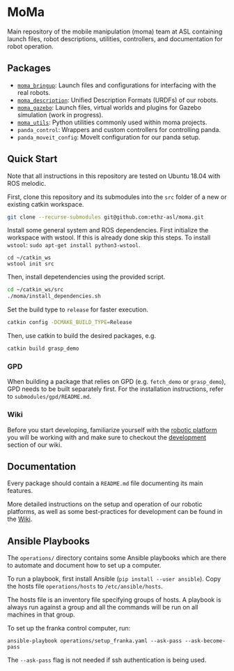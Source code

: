 # MoMa

Main repository of the mobile manipulation (moma) team at ASL containing launch files, robot descriptions, utilities, controllers, and documentation for robot operation.

## Packages

- [`moma_bringup`](moma_bringup/README.md): Launch files and configurations for interfacing with the real robots.
- [`moma_description`](moma_description/README.md): Unified Description Formats (URDFs) of our robots.
- [`moma_gazebo`](moma_gazebo/README.md): Launch files, virtual worlds and plugins for Gazebo simulation (work in progress).
- [`moma_utils`](moma_utils/README.md): Python utilities commonly used within moma projects.
- `panda_control`: Wrappers and custom controllers for controlling panda.
- `panda_moveit_config`: MoveIt configuration for our panda setup.

## Quick Start

Note that all instructions in this repository are tested on Ubuntu 18.04 with ROS melodic.

First, clone this repository and its submodules into the `src` folder of a new or existing catkin workspace.

```bash
git clone --recurse-submodules git@github.com:ethz-asl/moma.git
```

Install some general system and ROS dependencies. First initialize the workspace with wstool. If this is already done skip this steps. To install `wstool`: `sudo apt-get install python3-wstool`.
```
cd ~/catkin_ws
wstool init src
```

Then, install depetendencies using the provided script. 

```bash
cd ~/catkin_ws/src
./moma/install_dependencies.sh
```

Set the build type to `release` for faster execution.

```bash
catkin config -DCMAKE_BUILD_TYPE=Release
```

Then, use catkin to build the desired packages, e.g.

```bash
catkin build grasp_demo
```

### GPD

When building a package that relies on GPD (e.g. `fetch_demo` or `grasp_demo`), GPD needs to be built separately first. For the installation instructions, refer to `submodules/gpd/README.md`.

### Wiki

Before you start developing, familiarize yourself with the [robotic platform](https://github.com/ethz-asl/moma/wiki/Robots) you will be working with and make sure to checkout the [development](https://github.com/ethz-asl/moma/wiki/Development) section of our wiki.



## Documentation

Every package should contain a `README.md` file documenting its main features.

More detailed instructions on the setup and operation of our robotic platforms, as well as some best-practices for development can be found in the [Wiki](https://github.com/ethz-asl/moma/wiki).

## Ansible Playbooks

The `operations/` directory contains some Ansible playbooks which are there to automate and document how to set up a computer.

To run a playbook, first install Ansible (`pip install --user ansible`). Copy the hosts file `operations/hosts` to `/etc/ansible/hosts`.

The hosts file is an inventory file specifying groups of hosts. A playbook is always run against a group and all the commands will be run on all machines in that group.

To set up the franka control computer, run:
```
ansible-playbook operations/setup_franka.yaml --ask-pass --ask-become-pass
```
The `--ask-pass` flag is not needed if ssh authentication is being used.

